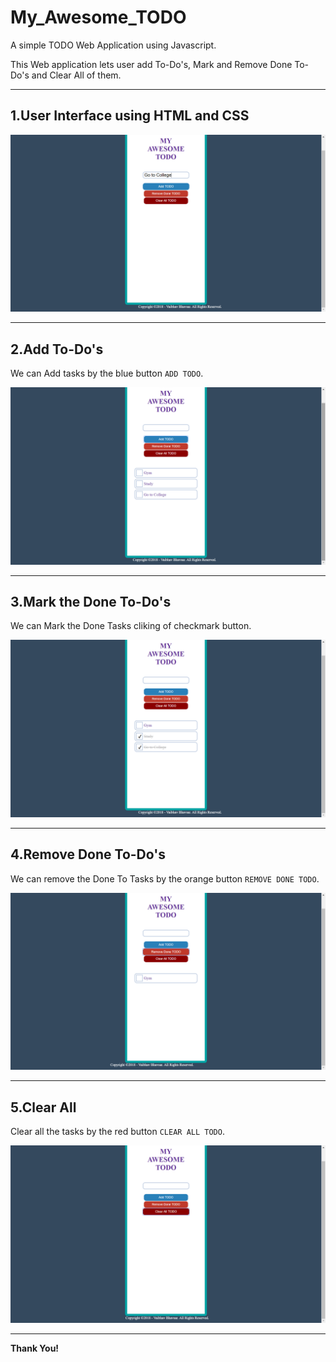 # My_Awesome_TODO
A simple TODO Web Application using Javascript. 

This Web application lets user add To-Do's, Mark and Remove Done To-Do's and Clear All of them.

***
## 1.User Interface using HTML and CSS

![UI of Web APP](https://github.com/IamVaibhavsar/My_Awesome_TODO/blob/master/Screenshots/New.png "User Interface")

***
## 2.Add To-Do's 
We can Add tasks by the blue button `ADD TODO`.

![To-Do Added](https://github.com/IamVaibhavsar/My_Awesome_TODO/blob/master/Screenshots/Added.png "To-Do Added")

***

## 3.Mark the Done To-Do's
We can Mark the Done Tasks cliking of checkmark button. 

![Mark Done](https://github.com/IamVaibhavsar/My_Awesome_TODO/blob/master/Screenshots/Done.png "Mark Done")

***
## 4.Remove Done To-Do's

We can remove the Done To Tasks by the orange button `REMOVE DONE TODO`.

![Remove](https://github.com/IamVaibhavsar/My_Awesome_TODO/blob/master/Screenshots/remove.png "Remove")

***

## 5.Clear All

Clear all the tasks by the red button `CLEAR ALL TODO`.

![Clear All](https://github.com/IamVaibhavsar/My_Awesome_TODO/blob/master/Screenshots/clearAll.png "Clear All")

***
**Thank You!**



